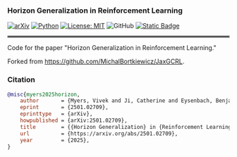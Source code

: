 ### Horizon Generalization in Reinforcement Learning
[![arXiv](https://img.shields.io/badge/arXiv-2408.16228-df2a2a.svg)](https://arxiv.org/abs/2501.02709)
[![Python](https://img.shields.io/badge/python-3.10-blue)](https://www.python.org)
[![License: MIT](https://img.shields.io/badge/License-CC0_1.0-lightgrey.svg)](https://creativecommons.org/licenses/by/1.0/)
![GitHub](https://img.shields.io/badge/GitHub-Repository-181717?logo=github)
[![Static Badge](https://img.shields.io/badge/Project-Page-a)](https://horizon-generalization.github.io/)

<hr style="border: 2px solid gray;"></hr>

Code for the paper "Horizon Generalization in Reinforcement Learning."

Forked from <https://github.com/MichalBortkiewicz/JaxGCRL>.

### Citation

```bibtex
@misc{myers2025horizon,
    author       = {Myers, Vivek and Ji, Catherine and Eysenbach, Benjamin},
    eprint       = {2501.02709},
    eprinttype   = {arXiv},
    howpublished = {arXiv:2501.02709},
    title        = {{Horizon Generalization} in {Reinforcement Learning}},
    url          = {https://arxiv.org/abs/2501.02709},
    year         = {2025},
}
```

